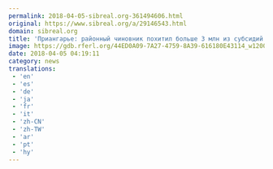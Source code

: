 ```yaml
---
permalink: 2018-04-05-sibreal.org-361494606.html
original: https://www.sibreal.org/a/29146543.html
domain: sibreal.org
title: 'Приангарье: районный чиновник похитил больше 3 млн из субсидий'
image: https://gdb.rferl.org/44ED0A09-7A27-4759-8A39-616180E43114_w1200_r1_s.jpg
date: 2018-04-05 04:19:11
category: news
translations: 
 - 'en'
 - 'es'
 - 'de'
 - 'ja'
 - 'fr'
 - 'it'
 - 'zh-CN'
 - 'zh-TW'
 - 'ar'
 - 'pt'
 - 'hy'
---
```


